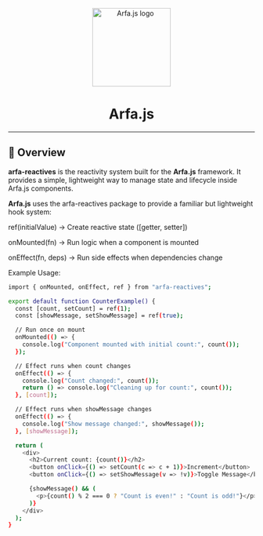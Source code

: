 <div align="center">
  <a href="https://armantarhani.ir">
    <picture>
       <img alt="Arfa.js logo" src="https://iili.io/FbTuVl2.md.png" height="160" />
    </picture>

  </a>
  <h1>Arfa.js</h1>

</div>

---

## 📖 Overview

**arfa-reactives** is the reactivity system built for the **Arfa.js** framework.
It provides a simple, lightweight way to manage state and lifecycle inside Arfa.js components.

**Arfa.js** uses the arfa-reactives package to provide a familiar but lightweight hook system:

ref(initialValue) → Create reactive state ([getter, setter])

onMounted(fn) → Run logic when a component is mounted

onEffect(fn, deps) → Run side effects when dependencies change

Example Usage:

```bash
import { onMounted, onEffect, ref } from "arfa-reactives";

export default function CounterExample() {
  const [count, setCount] = ref(1);
  const [showMessage, setShowMessage] = ref(true);

  // Run once on mount
  onMounted(() => {
    console.log("Component mounted with initial count:", count());
  });

  // Effect runs when count changes
  onEffect(() => {
    console.log("Count changed:", count());
    return () => console.log("Cleaning up for count:", count());
  }, [count]);

  // Effect runs when showMessage changes
  onEffect(() => {
    console.log("Show message changed:", showMessage());
  }, [showMessage]);

  return (
    <div>
      <h2>Current count: {count()}</h2>
      <button onClick={() => setCount(c => c + 1)}>Increment</button>
      <button onClick={() => setShowMessage(v => !v)}>Toggle Message</button>

      {showMessage() && (
        <p>{count() % 2 === 0 ? "Count is even!" : "Count is odd!"}</p>
      )}
    </div>
  );
}

```
